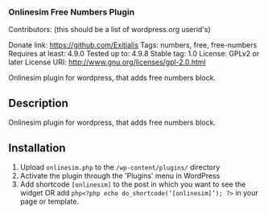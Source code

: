 ### Onlinesim Free Numbers Plugin
Contributors: (this should be a list of wordpress.org userid's)

Donate link: https://github.com/Exitialis
Tags: numbers, free, free-numbers
Requires at least: 4.9.0
Tested up to: 4.9.8
Stable tag: 1.0
License: GPLv2 or later
License URI: http://www.gnu.org/licenses/gpl-2.0.html

Onlinesim plugin for wordpress, that adds free numbers block.

## Description

Onlinesim plugin for wordpress, that adds free numbers block.

## Installation

1. Upload `onlinesim.php` to the `/wp-content/plugins/` directory
2. Activate the plugin through the 'Plugins' menu in WordPress
3. Add shortcode `[onlinesim]` to the post in which you want to see the widget OR add ```php<?php echo do_shortcode(‘[onlinesim]’); ?>``` in your page or template.
